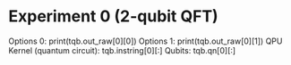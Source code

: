 # Experiment 0 (2-qubit QFT)

Options 0: print(tqb.out_raw[0][0])
Options 1: print(tqb.out_raw[0][1])
QPU Kernel (quantum circuit): tqb.instring[0][:]
Qubits: tqb.qn[0][:]